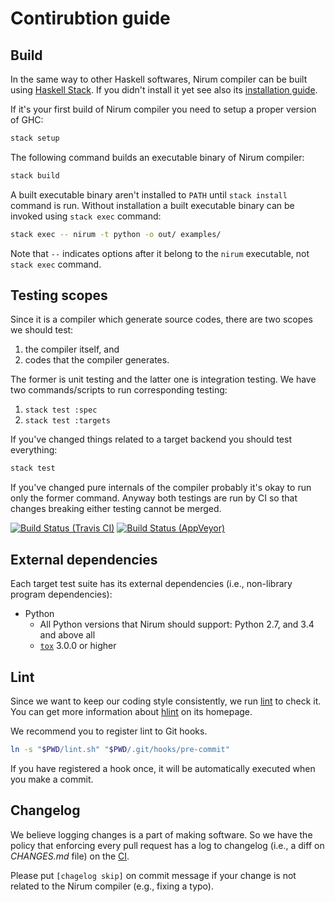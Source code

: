 Contirubtion guide
==================

Build
-----

In the same way to other Haskell softwares, Nirum compiler can be built using
[Haskell Stack].  If you didn't install it yet see also its
[installation guide][1].

If it's your first build of Nirum compiler you need to setup a proper version
of GHC:

~~~~~~~~ bash
stack setup
~~~~~~~~

The following command builds an executable binary of Nirum compiler:

~~~~~~~~ bash
stack build
~~~~~~~~

A built executable binary aren't installed to `PATH` until `stack install`
command is run.  Without installation a built executable binary can be invoked
using `stack exec` command:

~~~~~~~~ bash
stack exec -- nirum -t python -o out/ examples/
~~~~~~~~

Note that `--` indicates options after it belong to the `nirum` executable,
not `stack exec` command.

[Haskell Stack]: https://haskellstack.org/
[1]: https://docs.haskellstack.org/en/stable/install_and_upgrade/


Testing scopes
--------------

Since it is a compiler which generate source codes, there are two scopes
we should test:

 1. the compiler itself, and
 2. codes that the compiler generates.

The former is unit testing and the latter one is integration testing.  We have
two commands/scripts to run corresponding testing:

 1. `stack test :spec`
 2. `stack test :targets`

If you've changed things related to a target backend you should test everything:

~~~~~~~~ bash
stack test
~~~~~~~~

If you've changed pure internals of the compiler probably it's okay
to run only the former command.  Anyway both testings are run by CI so that
changes breaking either testing cannot be merged.

[![Build Status (Travis CI)][ci-svg]][ci]
[![Build Status (AppVeyor)][ciw-svg]][ciw]

[ci-svg]: https://travis-ci.org/spoqa/nirum.svg?branch=master
[ci]: https://travis-ci.org/spoqa/nirum
[ciw-svg]: https://ci.appveyor.com/api/projects/status/jf9bsrnalcb1xrp0?svg=true
[ciw]: https://ci.appveyor.com/project/dahlia/nirum-k5n5y


External dependencies
---------------------

Each target test suite has its external dependencies (i.e., non-library program
dependencies):

 -  Python
     -  All Python versions that Nirum should support: Python 2.7, and
        3.4 and above all
     -  [`tox`][tox] 3.0.0 or higher

[tox]: https://tox.readthedocs.io/


Lint
----

Since we want to keep our coding style consistently, we run [lint] to check
it.  You can get more information about [hlint] on its homepage.

We recommend you to register lint to Git hooks.

~~~~~~~~ bash
ln -s "$PWD/lint.sh" "$PWD/.git/hooks/pre-commit"
~~~~~~~~

If you have registered a hook once, it will be automatically executed
when you make a commit.


Changelog
---------

We believe logging changes is a part of making software.
So we have the policy that enforcing every pull request has a log to changelog
(i.e., a diff on *CHANGES.md* file) on the [CI][changelog-test-ci].

Please put `[chagelog skip]` on commit message if your change is not related to
the Nirum compiler (e.g., fixing a typo).


[lint]: https://en.wikipedia.org/wiki/Lint_(software)
[hlint]: https://github.com/ndmitchell/hlint
[changelog-test-ci]: https://github.com/spoqa/nirum/blob/454e4b6f9f934c8cae515b0e4c7a2acf6ba32891/.travis.yml#L45-L55
